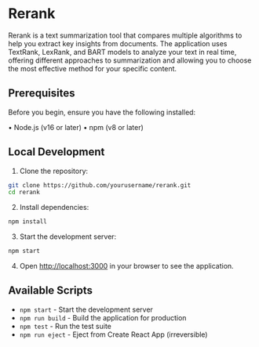 # Rerank

Rerank is a text summarization tool that compares multiple algorithms to help you extract key insights from documents. The application uses TextRank, LexRank, and BART models to analyze your text in real time, offering different approaches to summarization and allowing you to choose the most effective method for your specific content.

## Prerequisites

Before you begin, ensure you have the following installed:

• Node.js (v16 or later)
• npm (v8 or later)

## Local Development

1. Clone the repository:

```bash
git clone https://github.com/yourusername/rerank.git
cd rerank
```

2. Install dependencies:

```bash
npm install
```

3. Start the development server:

```bash
npm start
```

4. Open [http://localhost:3000](http://localhost:3000) in your browser to see the application.

## Available Scripts

- `npm start` - Start the development server
- `npm run build` - Build the application for production  
- `npm test` - Run the test suite
- `npm run eject` - Eject from Create React App (irreversible)
